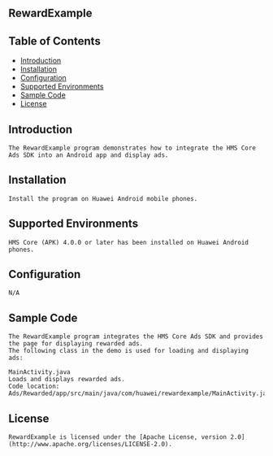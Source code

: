 ## RewardExample


## Table of Contents

 * [Introduction](#introduction)
 * [Installation](#installation)
 * [Configuration ](#configuration)
 * [Supported Environments](#supported-environments)
 * [Sample Code](#sample-code)
 * [License](#license)
 
 
## Introduction
    The RewardExample program demonstrates how to integrate the HMS Core Ads SDK into an Android app and display ads.

## Installation
    Install the program on Huawei Android mobile phones.
    
## Supported Environments
    HMS Core (APK) 4.0.0 or later has been installed on Huawei Android phones.
	
## Configuration 
    N/A
	
## Sample Code
    The RewardExample program integrates the HMS Core Ads SDK and provides the page for displaying rewarded ads.
    The following class in the demo is used for loading and displaying ads:

    MainActivity.java
    Loads and displays rewarded ads.
    Code location: Ads/Rewarded/app/src/main/java/com/huawei/rewardexample/MainActivity.java

##  License
    RewardExample is licensed under the [Apache License, version 2.0](http://www.apache.org/licenses/LICENSE-2.0).
